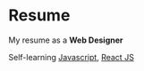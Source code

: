 # Resume
<p>My resume as a <b>Web Designer </b></p>
<p>Self-learning <u>Javascript</u>, <u>React JS</u></p>
